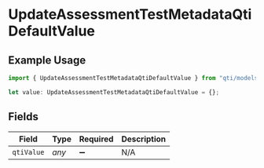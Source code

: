 # UpdateAssessmentTestMetadataQtiDefaultValue

## Example Usage

```typescript
import { UpdateAssessmentTestMetadataQtiDefaultValue } from "qti/models/operations";

let value: UpdateAssessmentTestMetadataQtiDefaultValue = {};
```

## Fields

| Field              | Type               | Required           | Description        |
| ------------------ | ------------------ | ------------------ | ------------------ |
| `qtiValue`         | *any*              | :heavy_minus_sign: | N/A                |